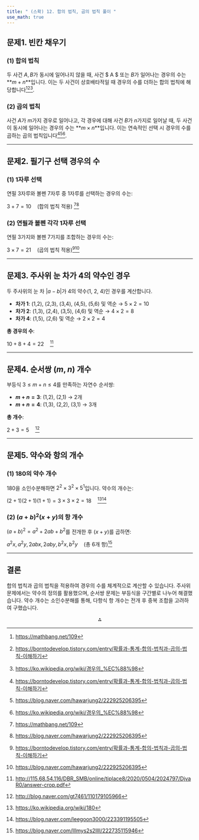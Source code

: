 ```yaml
---
title: " (스확) 12. 합의 법칙, 곱의 법칙 풀이 " 
use_math: true
---
```


## 문제1. 빈칸 채우기

### (1) 합의 법칙

두 사건 $A, B$가 동시에 일어나지 않을 때, 사건 $ A $ 또는 $B$가 일어나는 경우의 수는 **$m + n$**입니다. 이는 두 사건이 상호배타적일 때 경우의 수를 더하는 합의 법칙에 해당합니다[^1][^2][^9].

### (2) 곱의 법칙

사건 $A$가 $m$가지 경우로 일어나고, 각 경우에 대해 사건 $B$가 $n$가지로 일어날 때, 두 사건이 동시에 일어나는 경우의 수는 **$m \times n$**입니다. 이는 연속적인 선택 시 경우의 수를 곱하는 곱의 법칙입니다[^2][^8][^9].

---

## 문제2. 필기구 선택 경우의 수

### (1) 1자루 선택

연필 3자루와 볼펜 7자루 중 1자루를 선택하는 경우의 수는:

$3 + 7 = 10 \quad \text{(합의 법칙 적용)}$ [^1][^8]

### (2) 연필과 볼펜 각각 1자루 선택

연필 3가지와 볼펜 7가지를 조합하는 경우의 수는:

$3 \times 7 = 21 \quad \text{(곱의 법칙 적용)}$[^2][^8]

---

## 문제3. 주사위 눈 차가 4의 약수인 경우

두 주사위의 눈 차 $|a - b|$가 4의 약수(1, 2, 4)인 경우를 계산합니다.

- **차가 1**: (1,2), (2,3), (3,4), (4,5), (5,6) 및 역순 → $5 \times 2 = 10$
- **차가 2**: (1,3), (2,4), (3,5), (4,6) 및 역순 → $4 \times 2 = 8$
- **차가 4**: (1,5), (2,6) 및 역순 → $2 \times 2 = 4$

**총 경우의 수**:

$10 + 8 + 4 = 22 \quad$[^13]

---

## 문제4. 순서쌍 $(m, n)$ 개수

부등식 $3 \leq m + n \leq 4$를 만족하는 자연수 순서쌍:

- **$m + n = 3$**: (1,2), (2,1) → 2개
- **$m + n = 4$**: (1,3), (2,2), (3,1) → 3개

**총 개수**:

$2 + 3 = 5 \quad$[^4]

---

## 문제5. 약수와 항의 개수

### (1) 180의 약수 개수

180을 소인수분해하면 $2^2 \times 3^2 \times 5^1$입니다. 약수의 개수는:

$(2+1)(2+1)(1+1) = 3 \times 3 \times 2 = 18 \quad$[^5][^11]

### (2) $(a+b)^2(x+y)$의 항 개수

$(a+b)^2 = a^2 + 2ab + b^2$를 전개한 후 $(x+y)$를 곱하면:

$a^2x, \, a^2y, \, 2abx, \, 2aby, \, b^2x, \, b^2y \quad \text{(총 6개 항)}$[^6]

---

## 결론

합의 법칙과 곱의 법칙을 적용하여 경우의 수를 체계적으로 계산할 수 있습니다. 주사위 문제에서는 약수의 정의를 활용했으며, 순서쌍 문제는 부등식을 구간별로 나누어 해결했습니다. 약수 개수는 소인수분해를 통해, 다항식 항 개수는 전개 후 중복 조합을 고려하여 구했습니다.

<div style="text-align: center">⁂</div>

[^1]: https://mathbang.net/109

[^2]: https://borntodevelop.tistory.com/entry/확률과-통계-합의-법칙과-곱의-법칙-이해하기

[^3]: https://zhonya.tistory.com/209

[^4]: http://blog.naver.com/gt7461/110179105966

[^5]: https://ko.wikipedia.org/wiki/180

[^6]: https://blog.naver.com/lllmys2s2llll/222735115946

[^7]: http://blog.naver.com/sbssbi69/220060435293

[^8]: https://blog.naver.com/hawarjung2/222925206395

[^9]: https://ko.wikipedia.org/wiki/경우의_%EC%88%98

[^10]: https://blog.naver.com/lllmys2s2llll/222782908382

[^11]: https://blog.naver.com/leegoon3000/223391195505

[^12]: https://blog.naver.com/luexr/221802203650

[^13]: http://115.68.54.116/DBR_SMB/online/tiplace8/2020/0504/2024797/DjvaR0/answer-crop.pdf

[^14]: https://www.youtube.com/watch?v=uSgiXCuz-70

[^15]: http://bakmun.icems.kr/boardCnts/fileDown.do?fileSeq=87549aa4b8c1f1d54278aee99e94fd61

[^16]: https://devinserengeti.tistory.com/6

[^17]: https://hijump.cdn.ntruss.com/study/study/math/01/기본수학(1)_unit01_01_%EA%B5%90%EC%82%AC%EC%9A%A9_%EC%A7%80%EB%8F%84%EC%84%9C.pdf

[^18]: https://blog.iammathking.com/mathconcept/hs-02-12

[^19]: https://ko.calc-site.com/probabilities/dice_total

[^20]: https://zhonya.tistory.com/209

[^21]: https://www.youtube.com/watch?v=zOgz8mYOZgQ

[^22]: https://mathbang.net/543

[^23]: https://www.youtube.com/watch?v=FaraziuiIms

[^24]: https://blog.naver.com/kim1291934/221118789262

[^25]: https://ko.wikipedia.org/wiki/순서쌍

[^26]: https://school.use.go.kr/_cmm/fileDownload/haksung-h/M01070102/440e0fbe05fcbdb957a54a83d4a54463

[^27]: https://www.youtube.com/watch?v=iSSTKnuQnn4

[^28]: http://115.68.54.116/DBR_SMB/online/tiplace8/2016/0925/1578803/I8oSKc/answer-crop.pdf

[^29]: https://mathjk.tistory.com/4371

[^30]: https://school.jbedu.kr/_cmm/fileDownload/moim/geunyoung/534/ca80b5b4257dd16e3c0ec84d16698506

[^31]: https://eazyseon.tistory.com/entry/프로그래머스-순서쌍의-개수

[^32]: https://mathjk.tistory.com/3641

[^33]: http://115.68.54.116/DBR_SMB/online/tiplace8/2018/0717/1845026/LXtGG9/exam.pdf

[^34]: https://zhonya.tistory.com/111

[^35]: https://blog.naver.com/haeboo/221183498370

[^36]: https://sjmom806.tistory.com/entry/단항식-다항식의-뜻을-잘-알고-구별하세요

[^37]: https://www.youtube.com/watch?v=kXbUDENwrv8

[^38]: https://mathbang.net/319

[^39]: https://color-change.tistory.com/36

[^40]: https://blog.naver.com/mittay/222282462445

[^41]: https://ko.numberempire.com/180

[^42]: https://www.youtube.com/watch?v=Uk9NBmwM6nU

[^43]: https://www.youtube.com/watch?v=Nc7JNJ7yyVM

[^44]: https://blog.naver.com/jean0921/220456224670

[^45]: https://ko.wikipedia.org/wiki/다항식

[^46]: https://blog.naver.com/lllmys2s2llll/222782908382

[^47]: http://115.68.54.116/DBR_SMB/online/tiplace8/2020/0504/2024797/DjvaR0/answer-crop.pdf

[^48]: http://bakmun.icems.kr/boardCnts/fileDown.do?fileSeq=87549aa4b8c1f1d54278aee99e94fd61

[^49]: https://hijump.cdn.ntruss.com/study/study/math/01/기본수학(1)_unit01_01_%EA%B5%90%EC%82%AC%EC%9A%A9_%EC%A7%80%EB%8F%84%EC%84%9C.pdf

[^50]: https://ko.calc-site.com/probabilities/dice_total

[^51]: https://blog.naver.com/ryongho35/221064899422

[^52]: https://hyner.tistory.com/940

[^53]: https://dev-astra.tistory.com/141

[^54]: https://www.youtube.com/watch?v=3ugrF59X9sY

[^55]: https://orbi.kr/download/united/4903306/0

[^56]: https://orbi.kr/download/united/30547470/1

